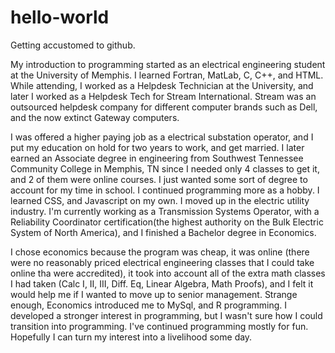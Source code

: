 # hello-world
Getting accustomed to github.

My introduction to programming started as an electrical engineering student at the University of Memphis. I learned Fortran, MatLab, C, C++, and HTML. While attending, I worked as a Helpdesk Technician at the University, and later I worked as a Helpdesk Tech for Stream International. Stream was an outsourced helpdesk company for different computer brands such as Dell, and the now extinct Gateway computers. 

I was offered a higher paying job as a electrical substation operator, and I put my education on hold for two years to work, and get married. I later earned an Associate degree in engineering from Southwest Tennessee Community College in Memphis, TN since I needed only 4 classes to get it, and 2 of them were online courses. I just wanted some sort of degree to account for my time in school. I continued programming more as a hobby. I learned CSS, and Javascript on my own. I moved up in the electric utility industry. I'm currently working as a Transmission Systems Operator, with a Reliability Coordinator certification(the highest authority on the Bulk Electric System of North America), and I finished a Bachelor degree in Economics. 

I chose economics because the program was cheap, it was online (there were no reasonably priced electrical engineering classes that I could take online tha were accredited), it took into account all of the extra math classes I had taken (Calc I, II, III, Diff. Eq, Linear Algebra, Math Proofs), and I felt it would help me if I wanted to move up to senior management. Strange enough, Economics introduced me to MySql, and R programming. I developed a stronger interest in programming, but I wasn't sure how I could transition into programming. I've continued programming mostly for fun. Hopefully I can turn my interest into a livelihood some day.
